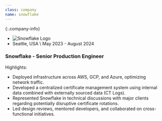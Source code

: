 ```yaml
---
class: company
name: snowflake
---
```


{:.company-info}
- ![Snowflake Logo](images/snowflake.svg)
- Seattle, USA \\
May 2023 - August 2024

### Snowflake - Senior Production Engineer
Highlights:
*   Deployed infrastructure across AWS, GCP, and Azure, optimizing network traffic.
*   Developed a centralized certificate management system using internal data combined with externally sourced data (CT Logs).
*   Represented Snowflake in technical discussions with major clients regarding potentially disruptive certificate rotations.
*   Led design reviews, mentored developers, and collaborated on cross-functional initiatives.
